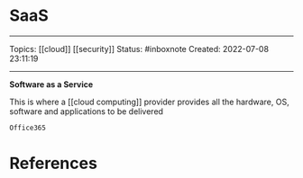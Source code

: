 # SaaS
---
Topics: [[cloud]] [[security]]
Status: #inboxnote
Created: 2022-07-08 23:11:19

---

**Software as a Service**

This is where a [[cloud computing]] provider provides all the hardware, OS, software and applications to be delivered

```ad-example
Office365
```

# References
